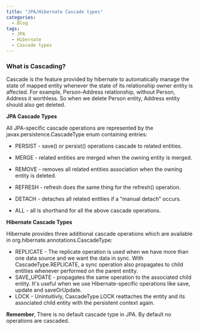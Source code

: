 ```yaml
---
title: "JPA/Hibernate Cascade types"
categories:
  - Blog
tags:
  - JPA
  - Hibernate
  - Cascade types
---
```


### What is Cascading?

Cascade is the feature provided by hibernate to automatically manage the state of mapped entity whenever the state of its relationship owner entity is affected.
For example, Person-Address relationship, without Person, Address it worthless. So when we delete Person entity, Address entity should also get deleted.

**JPA Cascade Types**

All JPA-specific cascade operations are represented by the javax.persistence.CascadeType enum containing entries:

* PERSIST - save() or persist() operations cascade to related entities.

* MERGE - related entities are merged when the owning entity is merged.
* REMOVE - removes all related entities association when the owning entity is deleted.
* REFRESH - refresh does the same thing for the refresh() operation.
* DETACH - detaches all related entities if a “manual detach” occurs.
* ALL - all is shorthand for all the above cascade operations.

**Hibernate Cascade Types**

Hibernate provides three additional cascade operations which are available in org.hibernate.annotations.CascadeType:

* REPLICATE - The replicate operation is used when we have more than one data source and we want the data in sync. With CascadeType.REPLICATE, a sync operation also propagates to child entities whenever performed on the parent entity.
* SAVE_UPDATE - propagates the same operation to the associated child entity. It's useful when we use Hibernate-specific operations like save, update and saveOrUpdate. 
* LOCK - Unintuitivly, CascadeType.LOCK reattaches the entity and its associated child entity with the persistent context again.


**Remember**, There is no default cascade type in JPA. By default no operations are cascaded.


                                                                          

